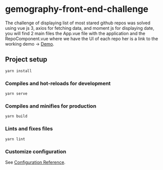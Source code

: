 # gemography-front-end-challenge

The challenge of displaying list of most stared github repos was solved using vue js 3, axios for
fetching data, and moment js for displaying date, you will find 2 main files the App.vue file with
the application and the RepoComponent.vue where we have the UI of each repo her is a link to the
working demo -> [Demo](https://hopeful-brahmagupta-ea6cd4.netlify.app).

## Project setup

```
yarn install
```

### Compiles and hot-reloads for development

```
yarn serve
```

### Compiles and minifies for production

```
yarn build
```

### Lints and fixes files

```
yarn lint
```

### Customize configuration

See [Configuration Reference](https://cli.vuejs.org/config/).
